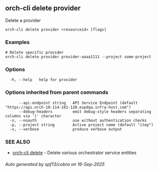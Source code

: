 ## orch-cli delete provider

Delete a provider

```
orch-cli delete provider <resourceid> [flags]
```

### Examples

```
# Delete specific provider
orch-cli delete provider provider-aaaa1111 --project some-project
```

### Options

```
  -h, --help   help for provider
```

### Options inherited from parent commands

```
      --api-endpoint string   API Service Endpoint (default "https://api.orch-10-114-181-120.espdqa.infra-host.com")
      --debug-headers         emit debug-style headers separating columns via '|' character
  -n, --noauth                use without authentication checks
  -p, --project string        Active project name (default "itep")
  -v, --verbose               produce verbose output
```

### SEE ALSO

* [orch-cli delete](orch-cli_delete.md)	 - Delete various orchestrator service entities

###### Auto generated by spf13/cobra on 16-Sep-2025
